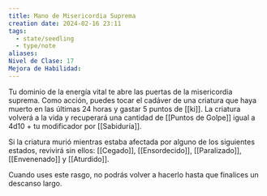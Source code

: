 ```yaml
---
title: Mano de Misericordia Suprema
creation date: 2024-02-16 23:11
tags:
  - state/seedling
  - type/note
aliases: 
Nivel de Clase: 17
Mejora de Habilidad:
---
```

Tu dominio de la energía vital te abre las puertas de la misericordia suprema. Como acción, puedes tocar el cadáver de una criatura que haya muerto en las últimas 24 horas y gastar 5 puntos de [[ki]]. La criatura volverá a la vida y recuperará una cantidad de [[Puntos de Golpe]] igual a 4d10 + tu modificador por [[Sabiduría]]. 

Si la criatura murió mientras estaba afectada por alguno de los siguientes estados, revivirá sin ellos: [[Cegado]], [[Ensordecido]], [[Paralizado]], [[Envenenado]] y [[Aturdido]].

Cuando uses este rasgo, no podrás volver a hacerlo hasta que finalices un descanso largo.




